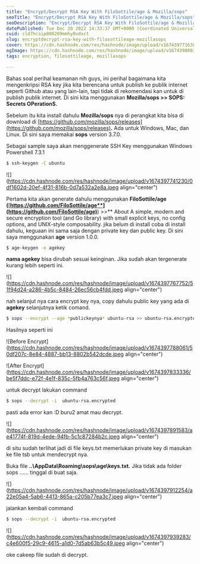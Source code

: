 ```yaml
---
title: "Encrypt/Decrypt RSA Key With FiloSottile/age & Mozilla/sops"
seoTitle: "Encrypt/Decrypt RSA Key With FiloSottile/age & Mozilla/sops"
seoDescription: "Encrypt/Decrypt RSA Key With FiloSottile/age & Mozilla/sops"
datePublished: Tue Dec 20 2022 14:33:37 GMT+0000 (Coordinated Universal Time)
cuid: cld7hcsip000209mmhy0vdxct
slug: encryptdecrypt-rsa-key-with-filosottileage-mozillasops
cover: https://cdn.hashnode.com/res/hashnode/image/upload/v1674397716383/7d8ab1ad-0a39-41c6-b3c3-94e34515ec9b.png
ogImage: https://cdn.hashnode.com/res/hashnode/image/upload/v1674398003713/9fdcec38-f036-42b7-ba2e-efb7cfc45637.png
tags: encryption, filosottileage, mozillasops

---
```


Bahas soal perihal keamanan nih guys, ini perihal bagaimana kita mengenkripsi RSA key jika kita berencana untuk publish ke publik internet seperti Github atau yang lain-lain, tapi tidak di rekomendasi kan untuk di publish publik internet. Di sini kita menggunakan **Mozilla/sops &gt;&gt; SOPS: Secrets OPerationS.**

Sebelum itu kita install dahulu **Mozilla/sops** nya di perangkat kita bisa di download di [https://github.com/mozilla/sops/releases](https://github.com/mozilla/sops/releases)**.** Ada untuk Windows, Mac, dan Linux. Di sini saya memakai **sops** version 3.7.0.

Sebagai sample saya akan menggenerate SSH Key menggunakan Windows Powershell 7.3.1

```bash
$ ssh-keygen -C ubuntu
```

![](https://cdn.hashnode.com/res/hashnode/image/upload/v1674397741230/0df1602d-20ef-4f31-816b-0d7a532a2e8a.jpeg align="center")

Pertama kita akan generate dahulu menggunakan **FiloSottile/age (**[**https://github.com/FiloSottile/age**](https://github.com/FiloSottile/age)**) &gt;&gt;** About A simple, modern and secure encryption tool (and Go library) with small explicit keys, no config options, and UNIX-style composability. jika belum di install coba di install dahulu, keguaan ini sama saja dengan private key dan public key. Di sini saya menggunakan **age** version 1.0.0.

```bash
$ age-keygen -o agekey
```

**nama agekey** bisa dirubah sesuai keinginan. Jika sudah akan tergenerate kurang lebih seperti ini.

![](https://cdn.hashnode.com/res/hashnode/image/upload/v1674397767752/51f94d24-a286-4b5c-8484-26ec56cb4fdd.jpeg align="center")

nah selanjut nya cara encrypt key nya, copy dahulu public key yang ada di **agekey** selanjutnya ketik comand.

```bash
$ sops --encrypt --age *publickeynya* ubuntu-rsa >> ubuntu-rsa.encrypted
```

Hasilnya seperti ini

![Before Encrypt](https://cdn.hashnode.com/res/hashnode/image/upload/v1674397788061/50df207c-8e84-4887-bb13-8802b542dcde.jpeg align="center")

![After Encrypt](https://cdn.hashnode.com/res/hashnode/image/upload/v1674397833336/be5f7ddc-e72f-4e1f-835c-5fb4a763c56f.jpeg align="center")

untuk decrypt lakukan command

```bash
$ sops --decrypt -i  ubuntu-rsa.encrypted
```

pasti ada error kan :D buru2 amat mau decrypt.

![](https://cdn.hashnode.com/res/hashnode/image/upload/v1674397891583/ae41774f-819d-4ede-94fb-5c1c87284b2c.jpeg align="center")

di situ sudah terlihat jadi di file keys.txt memerlukan private key di masukan ke file tsb untuk mendecrypt nya.

Buka file **..\\AppData\\Roaming\\sops\\age\\keys.txt.** Jika tidak ada folder sops ...... tinggal di buat saja.

![](https://cdn.hashnode.com/res/hashnode/image/upload/v1674397912254/a22e05a4-5ab6-4413-865a-c205b77ea3c7.jpeg align="center")

jalankan kembali command

```bash
$ sops --decrypt -i  ubuntu-rsa.encrypted
```

![](https://cdn.hashnode.com/res/hashnode/image/upload/v1674397939283/c4e600f5-29c9-4615-a1d0-7d5ab63b5c49.jpeg align="center")

oke cakeep file sudah di decrypt.